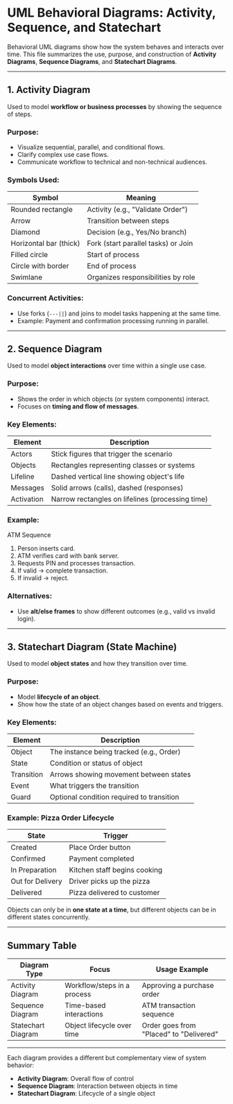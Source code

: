 # UML Behavioral Diagrams: Activity, Sequence, and Statechart

Behavioral UML diagrams show how the system behaves and interacts over time. This file summarizes the use, purpose, and construction of **Activity Diagrams**, **Sequence Diagrams**, and **Statechart Diagrams**.

---

## 1. Activity Diagram

Used to model **workflow or business processes** by showing the sequence of steps.

### Purpose:
- Visualize sequential, parallel, and conditional flows.
- Clarify complex use case flows.
- Communicate workflow to technical and non-technical audiences.

### Symbols Used:
| Symbol                    | Meaning                                |
|---------------------------|----------------------------------------|
| Rounded rectangle         | Activity (e.g., "Validate Order")      |
| Arrow                     | Transition between steps               |
| Diamond                   | Decision (e.g., Yes/No branch)         |
| Horizontal bar (thick)    | Fork (start parallel tasks) or Join    |
| Filled circle             | Start of process                       |
| Circle with border        | End of process                         |
| Swimlane                 | Organizes responsibilities by role     |

### Concurrent Activities:
- Use forks (`---||`) and joins to model tasks happening at the same time.
- Example: Payment and confirmation processing running in parallel.

---

## 2. Sequence Diagram

Used to model **object interactions** over time within a single use case.

### Purpose:
- Shows the order in which objects (or system components) interact.
- Focuses on **timing and flow of messages**.

### Key Elements:
| Element       | Description                                |
|---------------|--------------------------------------------|
| Actors        | Stick figures that trigger the scenario    |
| Objects       | Rectangles representing classes or systems |
| Lifeline      | Dashed vertical line showing object's life |
| Messages      | Solid arrows (calls), dashed (responses)   |
| Activation    | Narrow rectangles on lifelines (processing time) |

### Example:
ATM Sequence
1. Person inserts card.
2. ATM verifies card with bank server.
3. Requests PIN and processes transaction.
4. If valid → complete transaction.
5. If invalid → reject.

### Alternatives:
- Use **alt/else frames** to show different outcomes (e.g., valid vs invalid login).

---

## 3. Statechart Diagram (State Machine)

Used to model **object states** and how they transition over time.

### Purpose:
- Model **lifecycle of an object**.
- Show how the state of an object changes based on events and triggers.

### Key Elements:
| Element       | Description                                 |
|---------------|---------------------------------------------|
| Object        | The instance being tracked (e.g., Order)    |
| State         | Condition or status of object               |
| Transition    | Arrows showing movement between states      |
| Event         | What triggers the transition                |
| Guard         | Optional condition required to transition   |

### Example: Pizza Order Lifecycle
| State             | Trigger                                     |
|------------------|---------------------------------------------|
| Created           | Place Order button                         |
| Confirmed         | Payment completed                         |
| In Preparation    | Kitchen staff begins cooking               |
| Out for Delivery  | Driver picks up the pizza                  |
| Delivered         | Pizza delivered to customer                |

Objects can only be in **one state at a time**, but different objects can be in different states concurrently.

---

## Summary Table

| Diagram Type      | Focus                         | Usage Example                         |
|-------------------|-------------------------------|----------------------------------------|
| Activity Diagram   | Workflow/steps in a process   | Approving a purchase order             |
| Sequence Diagram   | Time-based interactions       | ATM transaction sequence               |
| Statechart Diagram | Object lifecycle over time    | Order goes from "Placed" to "Delivered"|

---

Each diagram provides a different but complementary view of system behavior:
- **Activity Diagram**: Overall flow of control
- **Sequence Diagram**: Interaction between objects in time
- **Statechart Diagram**: Lifecycle of a single object
